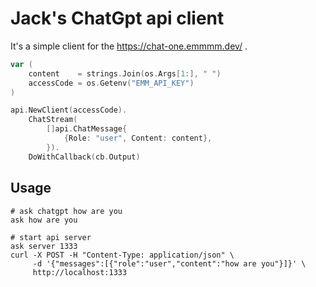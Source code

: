 # Jack's ChatGpt api client

It's a simple client for the https://chat-one.emmmm.dev/ .

```go
var (
    content    = strings.Join(os.Args[1:], " ")
    accessCode = os.Getenv("EMM_API_KEY")
)

api.NewClient(accessCode).
    ChatStream(
        []api.ChatMessage{
            {Role: "user", Content: content},
        }).
    DoWithCallback(cb.Output)
```


## Usage

```shell
# ask chatgpt how are you
ask how are you

# start api server
ask server 1333 
curl -X POST -H "Content-Type: application/json" \ 
     -d '{"messages":[{"role":"user","content":"how are you"}]}' \
     http://localhost:1333 
```

